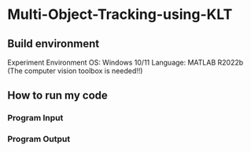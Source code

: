 # Multi-Object-Tracking-using-KLT

## Build environment
Experiment Environment
OS: Windows 10/11
Language: MATLAB R2022b (The computer vision toolbox is needed!!)

## How to run my code
### Program Input


### Program Output
